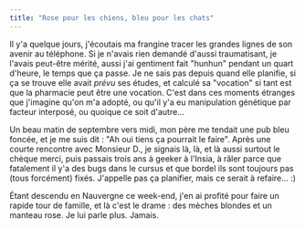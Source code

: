 ```yaml
---
title: "Rose pour les chiens, bleu pour les chats"
---
```


Il y'a quelque jours, j'écoutais ma frangine tracer les grandes lignes de son
avenir au téléphone. Si je n'avais rien demandé d'aussi traumatisant, je
l'avais peut-être mérité, aussi j'ai gentiment fait "hunhun" pendant un quart
d'heure, le temps que ça passe. Je ne sais pas depuis quand elle planifie, si
ça se trouve elle avait _prévu_ ses études, et calculé sa "vocation" si tant
est que la pharmacie peut être une vocation. C'est dans ces moments étranges
que j'imagine qu'on m'a adopté, ou qu'il y'a eu manipulation génétique par
facteur interposé, ou quoique ce soit d'autre...

Un beau matin de septembre vers midi, mon père me tendait une pub bleu foncée,
et je me suis dit : "Ah oui tiens ça pourrait le faire". Après une courte
rencontre avec Monsieur D., je signais là, là, et là aussi surtout le chèque
merci, puis passais trois ans à geeker à l'Insia, à râler parce que fatalement
il y'a des bugs dans le cursus et que bordel ils sont toujours pas (tous
forcément) fixés. J'appelle pas ça planifier, mais ce serait à refaire... :)

Étant descendu en Nauvergne ce week-end, j'en ai profité pour faire un rapide
tour de famille, et là c'est le drame : des mèches blondes et un manteau rose.
Je lui parle plus. Jamais.


